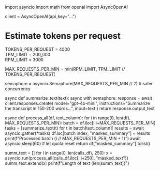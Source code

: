 import asyncio
import math
from openai import AsyncOpenAI

client = AsyncOpenAI(api_key="...")

# Estimate tokens per request
TOKENS_PER_REQUEST = 4000  
TPM_LIMIT = 200_000  
RPM_LIMIT = 3000  

MAX_REQUESTS_PER_MIN = min(RPM_LIMIT, TPM_LIMIT // TOKENS_PER_REQUEST)

semaphore = asyncio.Semaphore(MAX_REQUESTS_PER_MIN // 2)  # safer concurrency

async def summarize_text(text):
    async with semaphore:
        response = await client.responses.create(
            model="gpt-4o-mini",
            instructions="Summarize the transcript in 150-200 words...",
            input=text
        )
        return response.output_text

async def process_all(df, text_column):
    for i in range(0, len(df), MAX_REQUESTS_PER_MIN):
        batch = df.iloc[i:i+MAX_REQUESTS_PER_MIN]
        tasks = [summarize_text(t) for t in batch[text_column]]
        results = await asyncio.gather(*tasks)
        df.loc[batch.index, "masked_summary"] = results
        print(f"Processed batch {i // MAX_REQUESTS_PER_MIN + 1}")
        await asyncio.sleep(60)  # let quota reset
    return df["masked_summary"].tolist()

summ_text = []
for i in range(0, len(calls_df), 250):
    x = asyncio.run(process_all(calls_df.iloc[i:i+250], "masked_text"))
    summ_text.extend(x)
    print(f"Length of text {len(summ_text)}")
